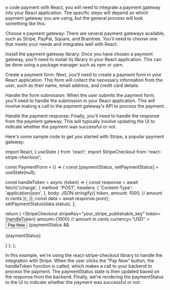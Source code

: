 o code payment with React, you will need to integrate a payment gateway into your React application. The specific steps will depend on which payment gateway you are using, but the general process will look something like this:

Choose a payment gateway: There are several payment gateways available, such as Stripe, PayPal, Square, and Braintree. You'll need to choose one that meets your needs and integrates well with React.

Install the payment gateway library: Once you have chosen a payment gateway, you'll need to install its library in your React application. This can be done using a package manager such as npm or yarn.

Create a payment form: Next, you'll need to create a payment form in your React application. This form will collect the necessary information from the user, such as their name, email address, and credit card details.

Handle the form submission: When the user submits the payment form, you'll need to handle the submission in your React application. This will involve making a call to the payment gateway's API to process the payment.

Handle the payment response: Finally, you'll need to handle the response from the payment gateway. This will typically involve updating the UI to indicate whether the payment was successful or not.

Here's some sample code to get you started with Stripe, a popular payment gateway:


import React, { useState } from 'react';
import StripeCheckout from 'react-stripe-checkout';

const PaymentForm = () => {
  const [paymentStatus, setPaymentStatus] = useState(null);

  const handleToken = async (token) => {
    const response = await fetch('/charge', {
      method: 'POST',
      headers: {
        'Content-Type': 'application/json',
      },
      body: JSON.stringify({
        token,
        amount: 1000, // amount in cents
      }),
    });
    const data = await response.json();
    setPaymentStatus(data.status);
  };

  return (
    <StripeCheckout
      stripeKey="your_stripe_publishable_key"
      token={handleToken}
      amount={1000} // amount in cents
      currency="USD"
    >
      <button>Pay Now</button>
    </StripeCheckout>
    {paymentStatus && <p>{paymentStatus}</p>}
  );
};


In this example, we're using the react-stripe-checkout library to handle the integration with Stripe. When the user clicks the "Pay Now" button, the handleToken function is called, which makes a call to your backend to process the payment. The paymentStatus state is then updated based on the response from the backend. Finally, we're rendering the paymentStatus to the UI to indicate whether the payment was successful or not.
